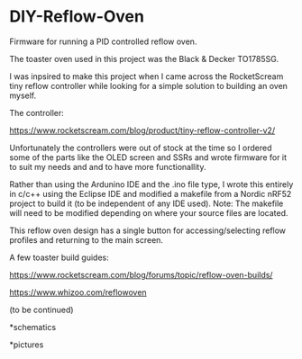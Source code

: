 # DIY-Reflow-Oven
Firmware for running a PID controlled reflow oven.

The toaster oven used in this project was the Black & Decker TO1785SG.

I was inpsired to make this project when I came across the RocketScream tiny reflow controller
while looking for a simple solution to building an oven myself.

The controller:

https://www.rocketscream.com/blog/product/tiny-reflow-controller-v2/

Unfortunately the controllers were out of stock at the time so I ordered some of the parts
like the OLED screen and SSRs and wrote firmware for it to suit my needs and
and to have more functionallity.

Rather than using the Ardunino IDE and the .ino file type, I wrote this entirely in c/c++ using the
Eclipse IDE and modified a makefile from a Nordic nRF52 project to build it (to be independent of any IDE used).
Note: The makefile will need to be modified depending on where your source files are located.

This reflow oven design has a single button for accessing/selecting reflow profiles and returning to the main screen.

A few toaster build guides:

https://www.rocketscream.com/blog/forums/topic/reflow-oven-builds/

https://www.whizoo.com/reflowoven

(to be continued)

*schematics

*pictures
